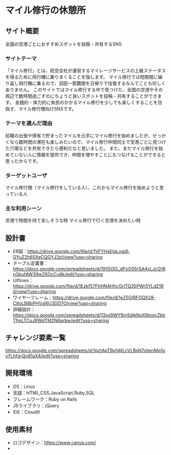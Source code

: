 # マイル修行の休憩所

## サイト概要
全国の空港ごとにおすすめスポットを投稿・共有するSNS

### サイトテーマ
「マイル修行」とは、航空会社が運営するマイレージサービスの上級ステータスを得るために飛行機に乗りまくることを指します。
マイル修行では短期間に繰り返し飛行機に乗るので、羽田ー那覇間を日帰りで往復するなんてことも珍しくありません。
このサイトではマイル修行する中で見つけた、全国の空港やその周辺で数時間過ごすのにちょうど良いスポットを投稿・共有することができます。
金銭的・体力的に負担のかかるマイル修行を少しでも楽しくすることを目指す、マイル修行僧向けSNSです。

### テーマを選んだ理由
前職の出張や帰省で貯まったマイルを元手にマイル修行を始めましたが、せっかくなら数時間の滞在も楽しみたいので、マイル修行仲間同士で空港ごとに見つけた穴場などを共有できたら便利だなと思いました。
また、まだマイル修行を始めていない人に情報を提供でき、仲間を増やすことにもつなげることができると思ったからです。

### ターゲットユーザ
マイル修行僧（マイル修行をしている人）、これからマイル修行を始めようと思っている人

### 主な利用シーン
空港で時間を持て余しそうな時
マイル修行で行く空港を決めたい時

## 設計書
- ER図：https://drive.google.com/file/d/1VFYHxElgLogdl-GYuZ2h65XeCQGYJ3zl/view?usp=sharing
- テーブル定義書：https://docs.google.com/spreadsheets/d/191GI3G_dPzOS5rSA4xLJcQ18nGkufAW39ieZ6OcCu6k/edit?usp=sharing
- UIflows：https://drive.google.com/file/d/1Ezkf57FhHNAHhcGrlTQ35PWr5YLd21Rd/view?usp=sharing
- ワイヤーフレーム：https://drive.google.com/file/d/1eZ5GIRFGQX28-C8oLB8bPHVxI6U3DD7O/view?usp=sharing
- 詳細設計：https://docs.google.com/spreadsheets/d/13os9WY6m5djkNoXBlnqcZkbTfmLTCuJRWdTM2N6arbw/edit?usp=sharing

## チャレンジ要素一覧
https://docs.google.com/spreadsheets/d/1qztApTBg1djlLcVLBsN7oljenMq1ovYLhfqrQn81aX4/edit?usp=sharing

## 開発環境
- OS：Linux
- 言語：HTML,CSS,JavaScript,Ruby,SQL
- フレームワーク：Ruby on Rails
- JSライブラリ：jQuery
- IDE：Cloud9

## 使用素材
- ロゴデザイン：https://www.canva.com/
-